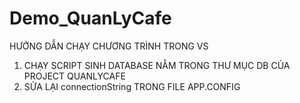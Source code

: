 # Demo_QuanLyCafe
HƯỚNG DẪN CHẠY CHƯƠNG TRÌNH TRONG VS
1. CHẠY SCRIPT SINH DATABASE NẰM TRONG THƯ MỤC DB CỦA PROJECT QUANLYCAFE
2. SỬA LẠI connectionString TRONG FILE APP.CONFIG
